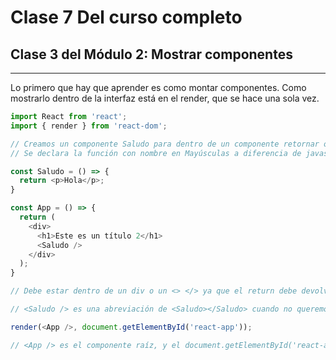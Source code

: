 # Clase 7 Del curso completo

## Clase 3 del Módulo 2: Mostrar componentes

---

Lo primero que hay que aprender es como montar componentes.
Como mostrarlo dentro de la interfaz está en el render, que se hace una sola vez.

```javascript
import React from 'react'; 
import { render } from 'react-dom';

// Creamos un componente Saludo para dentro de un componente retornar otro
// Se declara la función con nombre en Mayúsculas a diferencia de javascript y en el return se devuelve un solo elemento

const Saludo = () => {
  return <p>Hola</p>;
}

const App = () => {
  return (
    <div>
      <h1>Este es un título 2</h1>
      <Saludo />
    </div>
  );
}

// Debe estar dentro de un div o un <> </> ya que el return debe devolver un solo elemento

// <Saludo /> es una abreviación de <Saludo></Saludo> cuando no queremos colocar nada dentro

render(<App />, document.getElementById('react-app')); 

// <App /> es el componente raíz, y el document.getElementById('react-app') es donde se monta la aplicación
```
